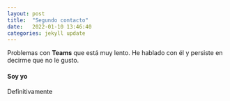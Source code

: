 ```yaml
---
layout: post
title:  "Segundo contacto"
date:   2022-01-10 13:46:40
categories: jekyll update
---
```

Problemas con **Teams** que está muy lento. He hablado con él y persiste en decirme que no le gusto.

#### Soy yo

Definitivamente
